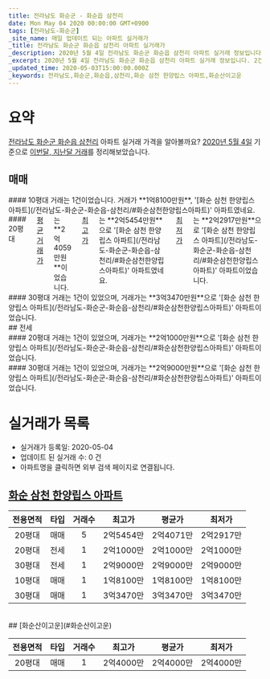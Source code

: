 ```yaml
---
title: 전라남도 화순군 - 화순읍 삼천리
date: Mon May 04 2020 00:00:00 GMT+0900
tags: [전라남도-화순군]
_site_name: 매일 업데이트 되는 아파트 실거래가
_title: 전라남도 화순군 화순읍 삼천리 아파트 실거래가
_description: 2020년 5월 4일 전라남도 화순군 화순읍 삼천리 아파트 실거래 정보입니다. 2건 아파트 정보가 있습니다.
_excerpt: 2020년 5월 4일 전라남도 화순군 화순읍 삼천리 아파트 실거래 정보입니다. 2건 아파트 정보가 있습니다.
_updated_time: 2020-05-03T15:00:00.000Z
_keywords: 전라남도,화순군,화순읍,삼천리,화순 삼천 한양립스 아파트,화순산이고운
---
```





# 요약
<ins>전라남도 화순군 화순읍 삼천리</ins> 아파트 실거래 가격을 알아볼까요? <ins>2020년 5월 4일</ins> 기준으로 <ins>이번달, 지난달 거래</ins>를 정리해보았습니다.

## 매매
<div class="container">
<div class="six columns" markdown="1">
#### 10평대
거래는 1건이었습니다. 거래가 **1억8100만원**, '[화순 삼천 한양립스 아파트](/전라남도-화순군-화순읍-삼천리/#화순삼천한양립스아파트)' 아파트였네요.
</div>
<div class="six columns" markdown="1">
#### 20평대
<ins>평균 거래가</ins>는 **2억4059만원**이었습니다. <ins>최고가</ins>는 **2억5454만원**으로 '[화순 삼천 한양립스 아파트](/전라남도-화순군-화순읍-삼천리/#화순삼천한양립스아파트)' 아파트였네요. <ins>최저가</ins>는 **2억2917만원**으로 '[화순 삼천 한양립스 아파트](/전라남도-화순군-화순읍-삼천리/#화순삼천한양립스아파트)' 아파트이었습니다.
</div>
</div>
<div class="container">
<div class="twelve columns" markdown="1">
#### 30평대
거래는 1건이 있었으며, 거래가는 **3억3470만원**으로 '[화순 삼천 한양립스 아파트](/전라남도-화순군-화순읍-삼천리/#화순삼천한양립스아파트)' 아파트이었습니다.
</div>
</div>
## 전세
<div class="container">
<div class="six columns" markdown="1">
#### 20평대
거래는 1건이 있었으며, 거래가는 **2억1000만원**으로 '[화순 삼천 한양립스 아파트](/전라남도-화순군-화순읍-삼천리/#화순삼천한양립스아파트)' 아파트이었습니다.
</div>
<div class="six columns" markdown="1">
#### 30평대
거래는 1건이 있었으며, 거래가는 **2억9000만원**으로 '[화순 삼천 한양립스 아파트](/전라남도-화순군-화순읍-삼천리/#화순삼천한양립스아파트)' 아파트이었습니다.
</div>
</div>



# 실거래가 목록
- 실거래가 등록일: 2020-05-04
- 업데이트 된 실거래 수: 0 건
- 아파트명을 클릭하면 외부 검색 페이지로 연결됩니다.

## [화순 삼천 한양립스 아파트](#화순삼천한양립스아파트)

|전용면적|타입|거래수|최고가|평균가|최저가|
|:---:|:---:|:---:|:---:|:---:|:---:|
|20평대|<span class="deal-type-1">매매</span>|5|2억5454만|2억4071만|2억2917만|
|20평대|<span class="deal-type-2">전세</span>|1|2억1000만|2억1000만|2억1000만|
|30평대|<span class="deal-type-2">전세</span>|1|2억9000만|2억9000만|2억9000만|
|10평대|<span class="deal-type-1">매매</span>|1|1억8100만|1억8100만|1억8100만|
|30평대|<span class="deal-type-1">매매</span>|1|3억3470만|3억3470만|3억3470만|

<br/>
## [화순산이고운](#화순산이고운)

|전용면적|타입|거래수|최고가|평균가|최저가|
|:---:|:---:|:---:|:---:|:---:|:---:|
|20평대|<span class="deal-type-1">매매</span>|1|2억4000만|2억4000만|2억4000만|

<br/>



